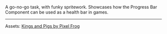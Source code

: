 A go-no-go task, with funky spritework. Showcases how the Progress Bar Component can be used as a health bar in games.

---

Assets: [Kings and Pigs by Pixel Frog](https://pixelfrog-assets.itch.io/kings-and-pigs)
